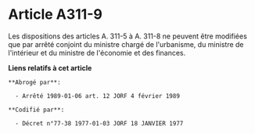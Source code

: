 # Article A311-9

Les dispositions des articles A. 311-5 à A. 311-8 ne peuvent être modifiées que par arrêté conjoint du ministre chargé de
l'urbanisme, du ministre de l'intérieur et du ministre de l'économie et des finances.

**Liens relatifs à cet article**

	**Abrogé par**:

	  - Arrêté 1989-01-06 art. 12 JORF 4 février 1989

	**Codifié par**:

	  - Décret n°77-38 1977-01-03 JORF 18 JANVIER 1977
